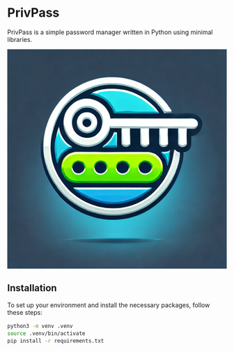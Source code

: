 # PrivPass

PrivPass is a simple password manager written in Python using minimal libraries.

![PrivPass Logo](./PrivPass_Logo.png)

## Installation

To set up your environment and install the necessary packages, follow these steps:

```bash
python3 -m venv .venv
source .venv/bin/activate
pip install -r requirements.txt
